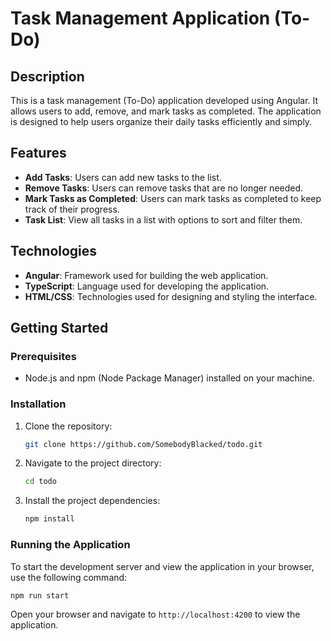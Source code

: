 # Task Management Application (To-Do)

## Description

This is a task management (To-Do) application developed using Angular. It allows users to add, remove, and mark tasks as completed. The application is designed to help users organize their daily tasks efficiently and simply.

## Features

- **Add Tasks**: Users can add new tasks to the list.
- **Remove Tasks**: Users can remove tasks that are no longer needed.
- **Mark Tasks as Completed**: Users can mark tasks as completed to keep track of their progress.
- **Task List**: View all tasks in a list with options to sort and filter them.

## Technologies

- **Angular**: Framework used for building the web application.
- **TypeScript**: Language used for developing the application.
- **HTML/CSS**: Technologies used for designing and styling the interface.

## Getting Started

### Prerequisites

- Node.js and npm (Node Package Manager) installed on your machine.

### Installation

1. Clone the repository:

   ```bash
   git clone https://github.com/SomebodyBlacked/todo.git
   ```

2. Navigate to the project directory:

   ```bash
   cd todo
   ```

3. Install the project dependencies:

   ```bash
   npm install
   ```

### Running the Application

To start the development server and view the application in your browser, use the following command:

```bash
npm run start
```

Open your browser and navigate to `http://localhost:4200` to view the application.
